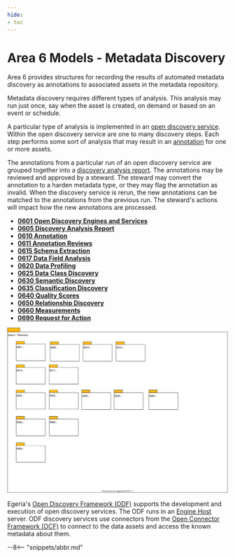 ```yaml
---
hide:
- toc
---
```


<!-- SPDX-License-Identifier: CC-BY-4.0 -->
<!-- Copyright Contributors to the ODPi Egeria project. -->

# Area 6 Models - Metadata Discovery

Area 6 provides structures for recording the results of automated metadata discovery as annotations to associated assets in the metadata repository.

Metadata discovery requires different types of analysis. This analysis may run just once, say when the asset is created, on demand or based on an event or schedule.

A particular type of analysis is implemented in an [open discovery service](/concepts/open-discovery-service). Within the open discovery service are one to many discovery steps. Each step performs some sort of analysis that may result in an [annotation](/concepts/discovery-analysis-report/#discovery-annotations) for one or more assets.

The annotations from a particular run of an open discovery service are grouped together into a [discovery analysis report](/concepts/discovery-analysis-report).  The annotations may be reviewed and approved by a steward. The steward may convert the annotation to a harden metadata type, or they may flag the annotation as invalid. When the discovery service is rerun, the new annotations can be matched to the annotations from the previous run. The steward's actions will impact how the new annotations are processed.

* **[0601 Open Discovery Engines and Services](0601-Open-Discovery-Engine.md)**
* **[0605 Discovery Analysis Report](0605-Open-Discovery-Analysis-Reports.md)**
* **[0610 Annotation](0610-Annotations.md)**
* **[0611 Annotation Reviews](0612-Annotation-Reviews.md)**
* **[0615 Schema Extraction](0615-Schema-Extraction.md)**
* **[0617 Data Field Analysis](0617-Data-Field-Analysis.md)**
* **[0620 Data Profiling](0620-Data-Profiling.md)**
* **[0625 Data Class Discovery](0625-Data-Class-Discovery.md)**
* **[0630 Semantic Discovery](0630-Semantic-Discovery.md)**
* **[0635 Classification Discovery](0635-Classification-Discovery.md)**
* **[0640 Quality Scores](0640-Quality-Scores.md)**
* **[0650 Relationship Discovery](0650-Relationship-Discovery.md)**
* **[0660 Measurements](0660-Data-Source-Measurements.md)**
* **[0690 Request for Action](0690-Request-for-Action.md)**

![UML Packages](area-6-discovery-overview.svg)

Egeria's [Open Discovery Framework (ODF)](/frameworks/odf/overview) supports the development and execution of open discovery services.  The ODF runs in an [Engine Host](/concepts/engine-host) server.  ODF discovery services use connectors from the [Open Connector Framework (OCF)](/frameworks/ocf/overview) to connect to the data assets and access the known metadata about them. 

--8<-- "snippets/abbr.md"
